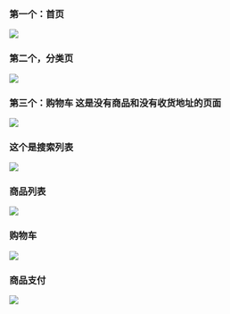 ### 第一个：首页
![](https://ae01.alicdn.com/kf/Hbcc09c4eebc74f369ad9c21cb1213947C.png)

### 第二个，分类页
![](https://ae01.alicdn.com/kf/H6e5cdf9f88e94153801a83c4583e8194c.png)

### 第三个：购物车 这是没有商品和没有收货地址的页面
![](https://ae01.alicdn.com/kf/Hc30e979851b94fc48cbbfcb4bd62e2a8s.png)

### 这个是搜索列表
![](https://ae01.alicdn.com/kf/H79cc633da88f42ff9b49a02d434ba77aF.png)

### 商品列表
![](https://ae01.alicdn.com/kf/Hb2d292ceddd4469f89304590860544acN.png)

### 购物车 
![](https://ae01.alicdn.com/kf/Ha6736999135f4b1588bb3472fbc5e50cY.png)

### 商品支付
![](https://ae01.alicdn.com/kf/H5825f21066f949e49ff5fe95d64949940.png)




